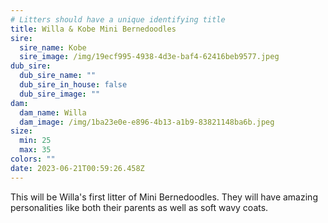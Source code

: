 ```yaml
---
# Litters should have a unique identifying title
title: Willa & Kobe Mini Bernedoodles
sire:
  sire_name: Kobe
  sire_image: /img/19ecf995-4938-4d3e-baf4-62416beb9577.jpeg
dub_sire:
  dub_sire_name: ""
  dub_sire_in_house: false
  dub_sire_image: ""
dam:
  dam_name: Willa
  dam_image: /img/1ba23e0e-e896-4b13-a1b9-83821148ba6b.jpeg
size:
  min: 25
  max: 35
colors: ""
date: 2023-06-21T00:59:26.458Z
---
```

This will be Willa's first litter of Mini Bernedoodles. They will have amazing personalities like both their parents as well as soft wavy coats.